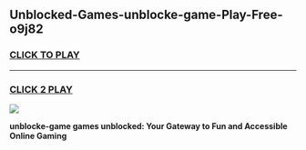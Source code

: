 
## Unblocked-Games-unblocke-game-Play-Free-o9j82
<h3>
<a href="https://premium76.site?title=unblocke-game&ref=19M">CLICK TO PLAY</a></h3>
<hr>

<h3>
<a href="https://premium76.site?title=unblocke-game&ref=19M">CLICK 2 PLAY</a>
  
</h3>

<a href="https://premium76.site?title=unblocke-game&ref=19M"><img src="https://clearcache.store/games.png"></a>


**unblocke-game games unblocked: Your Gateway to Fun and Accessible Online Gaming**
